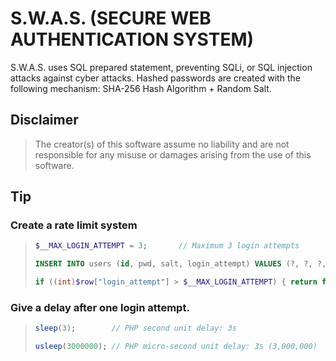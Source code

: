 # S.W.A.S. (SECURE WEB AUTHENTICATION SYSTEM)
S.W.A.S. uses SQL prepared statement, preventing SQLi, or SQL injection attacks against cyber attacks.
Hashed passwords are created with the following mechanism: SHA-256 Hash Algorithm + Random Salt.

## Disclaimer
> The creator(s) of this software assume no liability and are not responsible for any misuse or damages arising from the use of this software.


## Tip
### Create a rate limit system
> ```php
> $__MAX_LOGIN_ATTEMPT = 3;       // Maximum 3 login attempts
> ```
> 
> ```sql
> INSERT INTO users (id, pwd, salt, login_attempt) VALUES (?, ?, ?, ?)
> ```
> 
> ```php
> if ((int)$row["login_attempt"] > $__MAX_LOGIN_ATTEMPT) { return false; }
> ```

### Give a delay after one login attempt.
> ```php
> sleep(3);        // PHP second unit delay: 3s
> ```
> 
> ```php
> usleep(3000000); // PHP micro-second unit delay: 3s (3,000,000)
> ```
